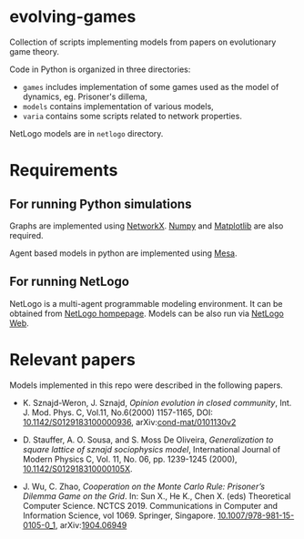 # evolving-games

Collection of scripts implementing models from papers on evolutionary game theory.

Code in Python is organized in three directories:
- `games` includes implementation of some games used as the model of dynamics, eg. Prisoner's dillema,
- `models` contains implementation of various models,
- `varia` contains some scripts related to network properties.

NetLogo models are in `netlogo` directory.


# Requirements

## For running Python simulations
Graphs are implemented using [NetworkX](http://networkx.github.io/). [Numpy](https://www.numpy.org/) and [Matplotlib](https://matplotlib.org/) are also required.

Agent based models in python are implemented using [Mesa](https://github.com/projectmesa).

## For running NetLogo
NetLogo is a multi-agent programmable modeling environment. It can be obtained from <a href="http://ccl.northwestern.edu/netlogo/">NetLogo hompepage</a>. Models can be also run via <a href="http://www.netlogoweb.org/">NetLogo Web</a>.

# Relevant papers

Models implemented in this repo were described in the following papers.

- K. Sznajd-Weron, J. Sznajd, *Opinion evolution in closed community*, Int. J. Mod. Phys. C, Vol.11, No.6(2000) 1157-1165, DOI: <a href='https://doi.org/10.1142/S0129183100000936'>10.1142/S0129183100000936</a>, arXiv:[cond-mat/0101130v2](https://arxiv.org/abs/cond-mat/0101130)

- D. Stauffer, A. O. Sousa, and S. Moss De Oliveira, *Generalization to square lattice of sznajd sociophysics model*, International Journal of Modern Physics C, Vol. 11, No. 06, pp. 1239-1245 (2000), <a href="https://doi.org/10.1142/S012918310000105X">10.1142/S012918310000105X</a>.

- J. Wu, C. Zhao, *Cooperation on the Monte Carlo Rule: Prisoner’s Dilemma Game on the Grid*. In: Sun X., He K., Chen X. (eds) Theoretical Computer Science. NCTCS 2019. Communications in Computer and Information Science, vol 1069. Springer, Singapore. <a href="https://doi.org/10.1007/978-981-15-0105-0_1">10.1007/978-981-15-0105-0_1</a>, arXiv:<a href="https://arxiv.org/abs/1904.06949">1904.06949</a>
